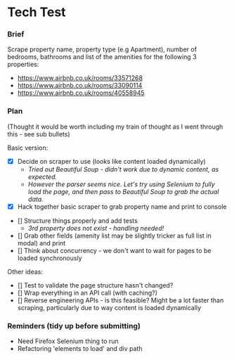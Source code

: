 # Tech Test

### Brief

Scrape property name, property type (e.g Apartment), number of bedrooms, bathrooms and list of the amenities for the following 3 properties:
- https://www.airbnb.co.uk/rooms/33571268
- https://www.airbnb.co.uk/rooms/33090114
- https://www.airbnb.co.uk/rooms/40558945

### Plan

(Thought it would be worth including my train of thought as I went through this - see sub bullets)

Basic version:

- [x] Decide on scraper to use (looks like content loaded dynamically)
  - *Tried out Beautiful Soup - didn't work due to dynamic content, as expected.*
  - *However the parser seems nice. Let's try using Selenium to fully load the page, and then pass to Beautiful Soup to grab the actual data.*
- [x] Hack together basic scraper to grab property name and print to console
- [] Structure things properly and add tests
  - *3rd property does not exist - handling needed!*
- [] Grab other fields (amenity list may be slightly tricker as full list in modal) and print
- [] Think about concurrency - we don't want to wait for pages to be loaded synchronously

Other ideas:

- [] Test to validate the page structure hasn't changed?
- [] Wrap everything in an API call (with caching?)
- [] Reverse engineering APIs - is this feasible? Might be a lot faster than scraping, particularly due to way content is loaded dynamically

### Reminders (tidy up before submitting)

- Need Firefox Selenium thing to run
- Refactoring 'elements to load' and div path
